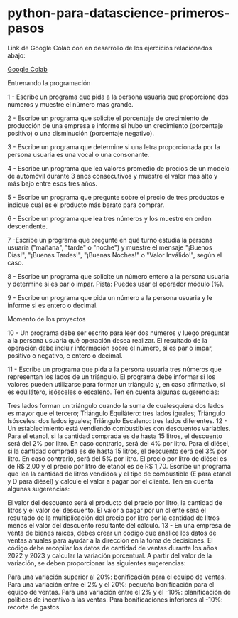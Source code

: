 # python-para-datascience-primeros-pasos

Link de Google Colab con en desarrollo de los ejercicios relacionados abajo:


[Google Colab](https://colab.research.google.com/drive/1CtxugUVOF71ZaWT7zACvhF3TCTq6Au8I?usp=sharing)


Entrenando la programación

1 - Escribe un programa que pida a la persona usuaria que proporcione dos números y muestre el número más grande.

2 - Escribe un programa que solicite el porcentaje de crecimiento de producción de una empresa e informe si hubo un crecimiento (porcentaje positivo) o una disminución (porcentaje negativo).

3 - Escribe un programa que determine si una letra proporcionada por la persona usuaria es una vocal o una consonante.

4 - Escribe un programa que lea valores promedio de precios de un modelo de automóvil durante 3 años consecutivos y muestre el valor más alto y más bajo entre esos tres años.

5 - Escribe un programa que pregunte sobre el precio de tres productos e indique cuál es el producto más barato para comprar.

6 - Escribe un programa que lea tres números y los muestre en orden descendente.

7 -Escribe un programa que pregunte en qué turno estudia la persona usuaria ("mañana", "tarde" o "noche") y muestre el mensaje "¡Buenos Días!", "¡Buenas Tardes!", "¡Buenas Noches!" o "Valor Inválido!", según el caso.

8 - Escribe un programa que solicite un número entero a la persona usuaria y determine si es par o impar. Pista: Puedes usar el operador módulo (%).

9 - Escribe un programa que pida un número a la persona usuaria y le informe si es entero o decimal.

Momento de los proyectos

10 - Un programa debe ser escrito para leer dos números y luego preguntar a la persona usuaria qué operación desea realizar. El resultado de la operación debe incluir información sobre el número, si es par o impar, positivo o negativo, e entero o decimal.

11 - Escribe un programa que pida a la persona usuaria tres números que representan los lados de un triángulo. El programa debe informar si los valores pueden utilizarse para formar un triángulo y, en caso afirmativo, si es equilátero, isósceles o escaleno. Ten en cuenta algunas sugerencias:

Tres lados forman un triángulo cuando la suma de cualesquiera dos lados es mayor que el tercero;
Triángulo Equilátero: tres lados iguales;
Triángulo Isósceles: dos lados iguales;
Triángulo Escaleno: tres lados diferentes.
12 - Un establecimiento está vendiendo combustibles con descuentos variables. Para el etanol, si la cantidad comprada es de hasta 15 litros, el descuento será del 2% por litro. En caso contrario, será del 4% por litro. Para el diésel, si la cantidad comprada es de hasta 15 litros, el descuento será del 3% por litro. En caso contrario, será del 5% por litro. El precio por litro de diésel es de R$ 2,00 y el precio por litro de etanol es de R$ 1,70. Escribe un programa que lea la cantidad de litros vendidos y el tipo de combustible (E para etanol y D para diésel) y calcule el valor a pagar por el cliente. Ten en cuenta algunas sugerencias:

El valor del descuento será el producto del precio por litro, la cantidad de litros y el valor del descuento.
El valor a pagar por un cliente será el resultado de la multiplicación del precio por litro por la cantidad de litros menos el valor del descuento resultante del cálculo.
13 - En una empresa de venta de bienes raíces, debes crear un código que analice los datos de ventas anuales para ayudar a la dirección en la toma de decisiones. El código debe recopilar los datos de cantidad de ventas durante los años 2022 y 2023 y calcular la variación porcentual. A partir del valor de la variación, se deben proporcionar las siguientes sugerencias:

Para una variación superior al 20%: bonificación para el equipo de ventas.
Para una variación entre el 2% y el 20%: pequeña bonificación para el equipo de ventas.
Para una variación entre el 2% y el -10%: planificación de políticas de incentivo a las ventas.
Para bonificaciones inferiores al -10%: recorte de gastos.
